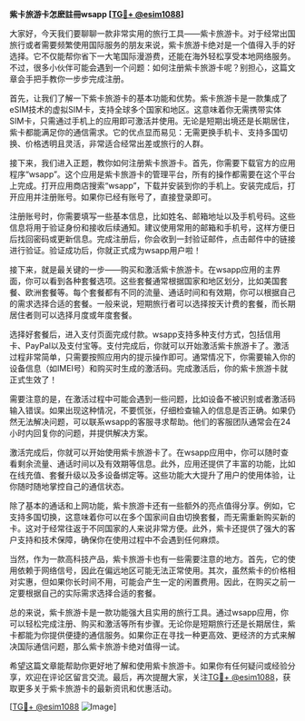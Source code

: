 **紫卡旅游卡怎麽註冊wsapp [[TG💪+ @esim1088](https://t.me/s/esim1088)]**

大家好，今天我们要聊聊一款非常实用的旅行工具——紫卡旅游卡。对于经常出国旅行或者需要频繁使用国际服务的朋友来说，紫卡旅游卡绝对是一个值得入手的好选择。它不仅能帮你省下一大笔国际漫游费，还能在海外轻松享受本地网络服务。不过，很多小伙伴可能会遇到一个问题：如何注册紫卡旅游卡呢？别担心，这篇文章会手把手教你一步步完成注册。

首先，让我们了解一下紫卡旅游卡的基本功能和优势。紫卡旅游卡是一款集成了eSIM技术的虚拟SIM卡，支持全球多个国家和地区。这意味着你无需携带实体SIM卡，只需通过手机上的应用即可激活并使用。无论是短期出境还是长期居住，紫卡都能满足你的通信需求。它的优点显而易见：无需更换手机卡、支持多国切换、价格透明且灵活，非常适合经常出差或旅行的人群。

接下来，我们进入正题，教你如何注册紫卡旅游卡。首先，你需要下载官方的应用程序“wsapp”。这个应用是紫卡旅游卡的管理平台，所有的操作都需要在这个平台上完成。打开应用商店搜索“wsapp”，下载并安装到你的手机上。安装完成后，打开应用并注册账号。如果你已经有账号了，直接登录即可。

注册账号时，你需要填写一些基本信息，比如姓名、邮箱地址以及手机号码。这些信息将用于验证身份和接收后续通知。建议使用常用的邮箱和手机号，这样方便日后找回密码或更新信息。完成注册后，你会收到一封验证邮件，点击邮件中的链接进行验证。验证成功后，你就正式成为wsapp用户啦！

接下来，就是最关键的一步——购买和激活紫卡旅游卡。在wsapp应用的主界面，你可以看到各种套餐选项。这些套餐通常根据国家和地区划分，比如美国套餐、欧洲套餐等。每个套餐都有不同的流量、通话时间和有效期，你可以根据自己的需求选择合适的套餐。一般来说，短期旅行者可以选择按天计费的套餐，而长期居住者则可以选择月度或年度套餐。

选择好套餐后，进入支付页面完成付款。wsapp支持多种支付方式，包括信用卡、PayPal以及支付宝等。支付完成后，你就可以开始激活紫卡旅游卡了。激活过程非常简单，只需要按照应用内的提示操作即可。通常情况下，你需要输入你的设备信息（如IMEI号）和购买时生成的激活码。完成激活后，你的紫卡旅游卡就正式生效了！

需要注意的是，在激活过程中可能会遇到一些问题，比如设备不被识别或者激活码输入错误。如果出现这种情况，不要慌张，仔细检查输入的信息是否正确。如果仍然无法解决问题，可以联系wsapp的客服寻求帮助。他们的客服团队通常会在24小时内回复你的问题，并提供解决方案。

激活完成后，你就可以开始使用紫卡旅游卡了。在wsapp应用中，你可以随时查看剩余流量、通话时间以及有效期等信息。此外，应用还提供了丰富的功能，比如在线充值、套餐升级以及多设备绑定等。这些功能大大提升了用户的使用体验，让你随时随地掌控自己的通信状态。

除了基本的通话和上网功能，紫卡旅游卡还有一些额外的亮点值得分享。例如，它支持多国切换，这意味着你可以在多个国家间自由切换套餐，而无需重新购买新的卡。这对于经常往返于不同国家的人来说非常方便。此外，紫卡还提供了强大的客户支持和技术保障，确保你在使用过程中不会遇到任何麻烦。

当然，作为一款高科技产品，紫卡旅游卡也有一些需要注意的地方。首先，它的使用依赖于网络信号，因此在偏远地区可能无法正常使用。其次，虽然紫卡的价格相对实惠，但如果你长时间不用，可能会产生一定的闲置费用。因此，在购买之前一定要根据自己的实际需求选择合适的套餐。

总的来说，紫卡旅游卡是一款功能强大且实用的旅行工具。通过wsapp应用，你可以轻松完成注册、购买和激活等所有步骤。无论你是短期旅行还是长期居住，紫卡都能为你提供便捷的通信服务。如果你正在寻找一种更高效、更经济的方式来解决国际通信问题，那么紫卡旅游卡绝对值得一试。

希望这篇文章能帮助你更好地了解和使用紫卡旅游卡。如果你有任何疑问或经验分享，欢迎在评论区留言交流。最后，再次提醒大家，关注[TG💪+ @esim1088](https://t.me/s/esim1088)，获取更多关于紫卡旅游卡的最新资讯和优惠活动。

[[TG💪+ @esim1088](https://t.me/s/esim1088) ![Image](https://i.postimg.cc/4NQfJmqS/Snipaste-2025-05-13-00-14-12.png)]